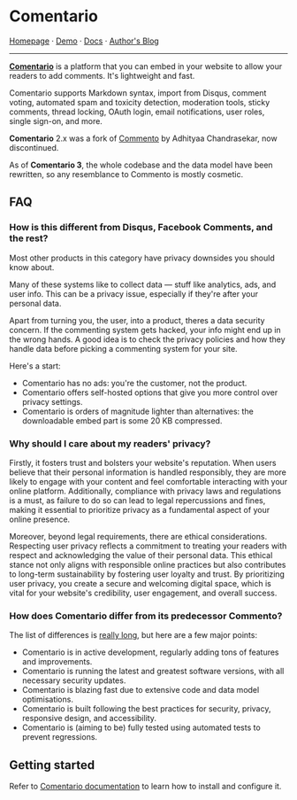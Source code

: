 # Comentario

[Homepage](https://comentario.app/) · [Demo](https://demo.comentario.app) · [Docs](https://docs.comentario.app/) · [Author's Blog](https://yktoo.com/)

---

**[Comentario](https://comentario.app)** is a platform that you can embed in your website to allow your readers to add comments. It's lightweight and fast.

Comentario supports Markdown syntax, import from Disqus, comment voting, automated spam and toxicity detection, moderation tools, sticky comments, thread locking, OAuth login, email notifications, user roles, single sign-on, and more.

**Comentario** 2.x was a fork of [Commento](https://gitlab.com/commento/commento) by Adhityaa Chandrasekar, now discontinued.

As of **Comentario 3**, the whole codebase and the data model have been rewritten, so any resemblance to Commento is mostly cosmetic.

## FAQ

### How is this different from Disqus, Facebook Comments, and the rest?

Most other products in this category have privacy downsides you should know about.

Many of these systems like to collect data — stuff like analytics, ads, and user info. This can be a privacy issue, especially if they're after your personal data.

Apart from turning you, the user, into a product, theres a data security concern. If the commenting system gets hacked, your info might end up in the wrong hands. A good idea is to check the privacy policies and how they handle data before picking a commenting system for your site.

Here's a start:

* Comentario has no ads: you're the customer, not the product.
* Comentario offers self-hosted options that give you more control over privacy settings.
* Comentario is orders of magnitude lighter than alternatives: the downloadable embed part is some 20 KB compressed.

### Why should I care about my readers' privacy?

Firstly, it fosters trust and bolsters your website's reputation. When users believe that their personal information is handled responsibly, they are more likely to engage with your content and feel comfortable interacting with your online platform. Additionally, compliance with privacy laws and regulations is a must, as failure to do so can lead to legal repercussions and fines, making it essential to prioritize privacy as a fundamental aspect of your online presence.

Moreover, beyond legal requirements, there are ethical considerations. Respecting user privacy reflects a commitment to treating your readers with respect and acknowledging the value of their personal data. This ethical stance not only aligns with responsible online practices but also contributes to long-term sustainability by fostering user loyalty and trust. By prioritizing user privacy, you create a secure and welcoming digital space, which is vital for your website's credibility, user engagement, and overall success.

### How does Comentario differ from its predecessor Commento?

The list of differences is [really long](CHANGELOG.md), but here are a few major points:

* Comentario is in active development, regularly adding tons of features and improvements.
* Comentario is running the latest and greatest software versions, with all necessary security updates.
* Comentario is blazing fast due to extensive code and data model optimisations.
* Comentario is built following the best practices for security, privacy, responsive design, and accessibility.
* Comentario is (aiming to be) fully tested using automated tests to prevent regressions.

## Getting started

Refer to [Comentario documentation](https://docs.comentario.app/en/getting-started/) to learn how to install and configure it.
